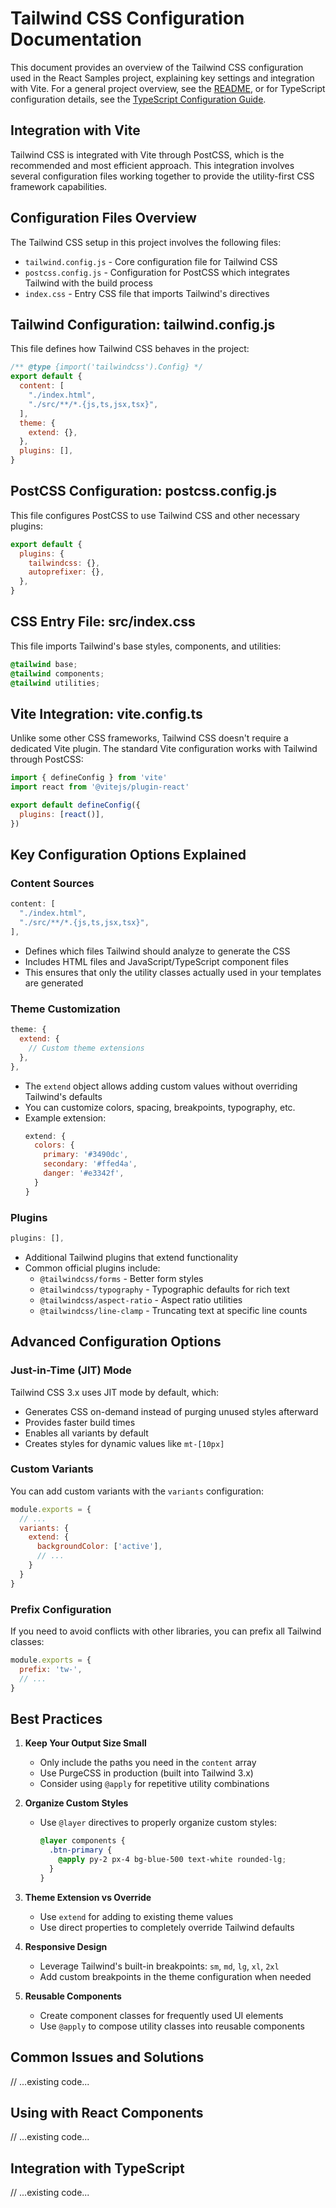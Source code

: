 # Tailwind CSS Configuration Documentation

This document provides an overview of the Tailwind CSS configuration used in the React Samples project, explaining key settings and integration with Vite. For a general project overview, see the [README](./README.md), or for TypeScript configuration details, see the [TypeScript Configuration Guide](./typescript-configuration.md).

## Integration with Vite

Tailwind CSS is integrated with Vite through PostCSS, which is the recommended and most efficient approach. This integration involves several configuration files working together to provide the utility-first CSS framework capabilities.

## Configuration Files Overview

The Tailwind CSS setup in this project involves the following files:

- `tailwind.config.js` - Core configuration file for Tailwind CSS
- `postcss.config.js` - Configuration for PostCSS which integrates Tailwind with the build process
- `index.css` - Entry CSS file that imports Tailwind's directives

## Tailwind Configuration: tailwind.config.js

This file defines how Tailwind CSS behaves in the project:

```js
/** @type {import('tailwindcss').Config} */
export default {
  content: [
    "./index.html",
    "./src/**/*.{js,ts,jsx,tsx}",
  ],
  theme: {
    extend: {},
  },
  plugins: [],
}
```

## PostCSS Configuration: postcss.config.js

This file configures PostCSS to use Tailwind CSS and other necessary plugins:

```js
export default {
  plugins: {
    tailwindcss: {},
    autoprefixer: {},
  },
}
```

## CSS Entry File: src/index.css

This file imports Tailwind's base styles, components, and utilities:

```css
@tailwind base;
@tailwind components;
@tailwind utilities;
```

## Vite Integration: vite.config.ts

Unlike some other CSS frameworks, Tailwind CSS doesn't require a dedicated Vite plugin. The standard Vite configuration works with Tailwind through PostCSS:

```js
import { defineConfig } from 'vite'
import react from '@vitejs/plugin-react'

export default defineConfig({
  plugins: [react()],
})
```

## Key Configuration Options Explained

### Content Sources

```js
content: [
  "./index.html",
  "./src/**/*.{js,ts,jsx,tsx}",
],
```

- Defines which files Tailwind should analyze to generate the CSS
- Includes HTML files and JavaScript/TypeScript component files
- This ensures that only the utility classes actually used in your templates are generated

### Theme Customization

```js
theme: {
  extend: {
    // Custom theme extensions
  },
},
```

- The `extend` object allows adding custom values without overriding Tailwind's defaults
- You can customize colors, spacing, breakpoints, typography, etc.
- Example extension: 
  ```js
  extend: {
    colors: {
      primary: '#3490dc',
      secondary: '#ffed4a',
      danger: '#e3342f',
    }
  }
  ```

### Plugins

```js
plugins: [],
```

- Additional Tailwind plugins that extend functionality
- Common official plugins include:
  - `@tailwindcss/forms` - Better form styles
  - `@tailwindcss/typography` - Typographic defaults for rich text
  - `@tailwindcss/aspect-ratio` - Aspect ratio utilities
  - `@tailwindcss/line-clamp` - Truncating text at specific line counts

## Advanced Configuration Options

### Just-in-Time (JIT) Mode

Tailwind CSS 3.x uses JIT mode by default, which:
- Generates CSS on-demand instead of purging unused styles afterward
- Provides faster build times
- Enables all variants by default
- Creates styles for dynamic values like `mt-[10px]`

### Custom Variants

You can add custom variants with the `variants` configuration:

```js
module.exports = {
  // ...
  variants: {
    extend: {
      backgroundColor: ['active'],
      // ...
    }
  }
}
```

### Prefix Configuration

If you need to avoid conflicts with other libraries, you can prefix all Tailwind classes:

```js
module.exports = {
  prefix: 'tw-',
  // ...
}
```

## Best Practices

1. **Keep Your Output Size Small**
   - Only include the paths you need in the `content` array
   - Use PurgeCSS in production (built into Tailwind 3.x)
   - Consider using `@apply` for repetitive utility combinations

2. **Organize Custom Styles**
   - Use `@layer` directives to properly organize custom styles:
     ```css
     @layer components {
       .btn-primary {
         @apply py-2 px-4 bg-blue-500 text-white rounded-lg;
       }
     }
     ```

3. **Theme Extension vs Override**
   - Use `extend` for adding to existing theme values
   - Use direct properties to completely override Tailwind defaults

4. **Responsive Design**
   - Leverage Tailwind's built-in breakpoints: `sm`, `md`, `lg`, `xl`, `2xl`
   - Add custom breakpoints in the theme configuration when needed

5. **Reusable Components**
   - Create component classes for frequently used UI elements
   - Use `@apply` to compose utility classes into reusable components

## Common Issues and Solutions

// ...existing code...

## Using with React Components

// ...existing code...

## Integration with TypeScript

// ...existing code...